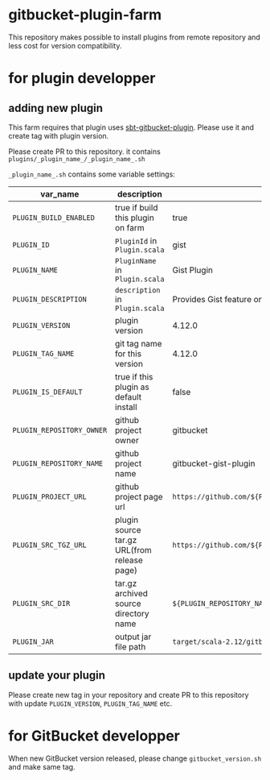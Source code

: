 # gitbucket-plugin-farm

This repository makes possible to install plugins from remote repository and less cost for version compatibility.

# for plugin developper

## adding new plugin

This farm requires that plugin uses [sbt-gitbucket-plugin](https://github.com/gitbucket/sbt-gitbucket-plugin). Please use it and create tag with plugin version.

Please create PR to this repository. it contains `plugins/_plugin_name_/_plugin_name_.sh`

`_plugin_name_.sh` contains some variable settings:

|var_name|description|example|
|-----------|------------|----------|
|`PLUGIN_BUILD_ENABLED`|true if build this plugin on farm|true|
|`PLUGIN_ID`     |`PluginId` in `Plugin.scala`|gist|
|`PLUGIN_NAME`|`PluginName` in `Plugin.scala`|Gist Plugin|
|`PLUGIN_DESCRIPTION`|`description` in `Plugin.scala`|Provides Gist feature on GitBucket.|
|`PLUGIN_VERSION`|plugin version|4.12.0|
|`PLUGIN_TAG_NAME`|git tag name for this version|4.12.0|
|`PLUGIN_IS_DEFAULT`|true if this plugin as default install|false|
|`PLUGIN_REPOSITORY_OWNER`|github project owner|gitbucket|
|`PLUGIN_REPOSITORY_NAME`|github project name|gitbucket-gist-plugin|
|`PLUGIN_PROJECT_URL`|github project page url|`https://github.com/${PLUGIN_REPOSITORY_OWNER}/${PLUGIN_REPOSITORY_NAME}`|
|`PLUGIN_SRC_TGZ_URL`|plugin source tar.gz URL(from release page)|`https://github.com/${PLUGIN_REPOSITORY_OWNER}/${PLUGIN_REPOSITORY_NAME}/archive/${PLUGIN_TAG_NAME}.tar.gz`|
|`PLUGIN_SRC_DIR`|tar.gz archived source directory name|`${PLUGIN_REPOSITORY_NAME}-${PLUGIN_TAG_NAME}`|
|`PLUGIN_JAR`|output jar file path|`target/scala-2.12/gitbucket-${PLUGIN_ID}-plugin-assembly-${PLUGIN_VERSION}.jar`|

## update your plugin

Please create new tag in your repository and create PR to this repository with update `PLUGIN_VERSION`, `PLUGIN_TAG_NAME` etc.

# for GitBucket developper

When new GitBucket version released, please change `gitbucket_version.sh` and make same tag.
